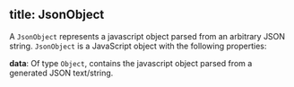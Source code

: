 title: JsonObject
---

A `JsonObject` represents a javascript object parsed from an arbitrary JSON string. `JsonObject` is a JavaScript object with the following properties:

**data**: Of type `Object`, contains the javascript object parsed from a generated JSON text/string.
